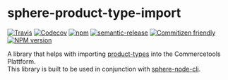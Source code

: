# sphere-product-type-import

[![Travis][travis-badge]][travis-url]
[![Codecov][codecov-badge]][codecov-url]
[![npm][npm-lic-badge]][npm-lic-url]
[![semantic-release][semantic-release-badge]][semantic-release-url]
[![Commitizen friendly][commitizen-badge]][commitizen-url]
[![NPM version][npm-image]][npm-url]

A library that helps with importing [product-types](http://dev.commercetools.com/http-api-projects-productTypes.html) into the Commercetools Plattform.  
This library is built to be used in conjunction with [sphere-node-cli](https://github.com/sphereio/sphere-node-cli).

[travis-badge]: https://img.shields.io/travis/sphereio/sphere-product-type-import.svg?style=flat-square
[travis-url]: https://travis-ci.org/sphereio/sphere-product-type-import

[codecov-badge]: https://img.shields.io/codecov/c/github/sphereio/sphere-product-type-import.svg?style=flat-square
[codecov-url]: https://codecov.io/github/sphereio/sphere-product-type-import

[npm-lic-badge]: https://img.shields.io/npm/l/sphere-product-type-import.svg?style=flat-square
[npm-lic-url]: http://spdx.org/licenses/MIT

[semantic-release-badge]: https://img.shields.io/badge/%20%20%F0%9F%93%A6%F0%9F%9A%80-semantic--release-e10079.svg?style=flat-square
[semantic-release-url]: https://github.com/semantic-release/semantic-release

[commitizen-badge]: https://img.shields.io/badge/commitizen-friendly-brightgreen.svg?style=flat-square
[commitizen-url]: http://commitizen.github.io/cz-cli/

[npm-url]: https://npmjs.org/package/sphere-product-type-import
[npm-image]: http://img.shields.io/npm/v/sphere-product-type-import.svg?style=flat-square
[npm-downloads-image]: https://img.shields.io/npm/dt/sphere-product-type-import.svg?style=flat-square
